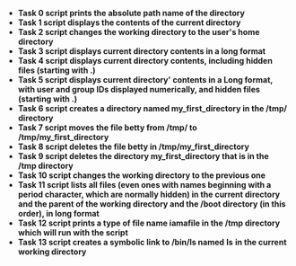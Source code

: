 * __Task 0 script prints the absolute path name of the directory__
* __Task 1 script displays the contents of the current directory__
* __Task 2 script changes the working directory to the user's home directory__
* __Task 3 script displays current directory contents in a long format__
* __Task 4 script displays current directory contents, including hidden files (starting with .)__
* __Task 5 script displays current directory' contents in a Long format, with user and group IDs displayed numerically, and hidden files (starting with .)__
* __Task 6 script creates a directory named my_first_directory in the /tmp/ directory__
* __Task 7 script moves the file betty from /tmp/ to /tmp/my_first_directory__
* __Task 8 script deletes the file betty in /tmp/my_first_directory__
* __Task 9 script deletes the directory my_first_directory that is in the /tmp directory__
* __Task 10 script changes the working directory to the previous one__
* __Task 11 script lists all files (even ones with names beginning with a period character, which are normally hidden) in the current directory and the parent of the working directory and the /boot directory (in this order), in long format__
* __Task 12 script prints a type of file name iamafile in the /tmp directory which will run with the script__
* __Task 13 script creates a symbolic link to /bin/ls named__ __ls__ __in the current working directory__ 
